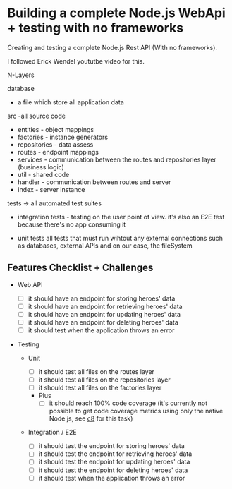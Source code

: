 # Building a complete Node.js WebApi + testing with no frameworks

Creating and testing a complete Node.js Rest API (With no frameworks).

I followed Erick Wendel yoututbe video for this.

N-Layers

database

- a file which store all application data

src -all source code

- entities - object mappings
- factories - instance generators
- repositories - data assess
- routes - endpoint mappings
- services - communication between the routes and repositories layer (business logic)
- util - shared code
- handler - communication between routes and server
- index - server instance

tests -> all automated test suites

- integration tests - testing on the user point of view. it's also an E2E test because there's no app consuming it

- unit tests
  all tests that must run wihtout any external connections such as
  databases, external APIs and on our case, the fileSystem

## Features Checklist + Challenges

- Web API

  - [ ] it should have an endpoint for storing heroes' data
  - [ ] it should have an endpoint for retrieving heroes' data
  - [ ] it should have an endpoint for updating heroes' data
  - [ ] it should have an endpoint for deleting heroes' data
  - [ ] it should test when the application throws an error

- Testing

  - Unit

    - [ ] it should test all files on the routes layer
    - [ ] it should test all files on the repositories layer
    - [ ] it should test all files on the factories layer
    - Plus
      - [ ] it should reach 100% code coverage (it's currently not possible to get code coverage metrics using only the native Node.js, see [c8](https://www.npmjs.com/package/c8) for this task)

  - Integration / E2E
    - [ ] it should test the endpoint for storing heroes' data
    - [ ] it should test the endpoint for retrieving heroes' data
    - [ ] it should test the endpoint for updating heroes' data
    - [ ] it should test the endpoint for deleting heroes' data
    - [ ] it should test when the application throws an error

